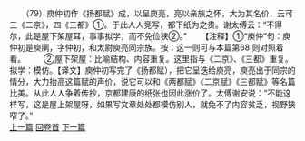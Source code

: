 　　（79）庾仲初作《扬都赋》成，以呈庾亮，亮以亲族之怀，大为其名价，云可三《二京》，四《三都》①。于此人人竞写，都下纸为之贵。谢太傅云：“不得尔，此是屋下架屋耳，事事拟学，而不免俭狭②。”
　　【注释】①“庾仲”句：庾仲初是庾阐，字仲初，和太尉庾亮同宗族。按：这一则可与本篇第68 则对照着看。
　　②屋下架屋：比喻结构、内容重复。这里指与《二京》、《三都》重复。拟学：模仿。【译文】庾仲初写完了《扬都赋），把它呈迭给庾亮，庾亮出于同宗的情分，大力抬高这篇赋的声价，说它可以和《两都赋》《二京赋》《三都赋》等名篇比美。从此人人争着传抄，京都建康的纸张也因此涨价了。太傅谢安说：“不能这样写，这是屋上架屋呀，如果写文章处处都模仿别人，就免不了内容贫乏，视野狭窄了。”
<br>[上一篇](04_078) [回卷首](04_000) [下一篇](04_080)
